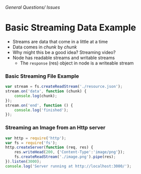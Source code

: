 *General Questions/ Issues*

# Basic Streaming Data Example
- Streams are data that come in a little at a time
- Data comes in *chunk* by *chunk*
- Why might this be a good idea? Streaming video?
- Node has readable streams and writable streams
    + The `response` (res) object in node is a writeable stream

### Basic Streaming File Example
```javascript
var stream = fs.createReadStream('./resource.json');
stream.on('data', function (chunk) {
    console.log(chunk); 
});
stream.on('end', function () {
    console.log('finished'); 
});
```

### Streaming an Image from an Http server
```javascript
var http = require('http');
var fs = require('fs');
http.createServer(function (req, res) {
    res.writeHead(200, {'Content-Type':'image/png'});
    fs.createReadStream('./image.png').pipe(res);
}).listen(3000);
console.log('Server running at http://localhost:3000/');
```


